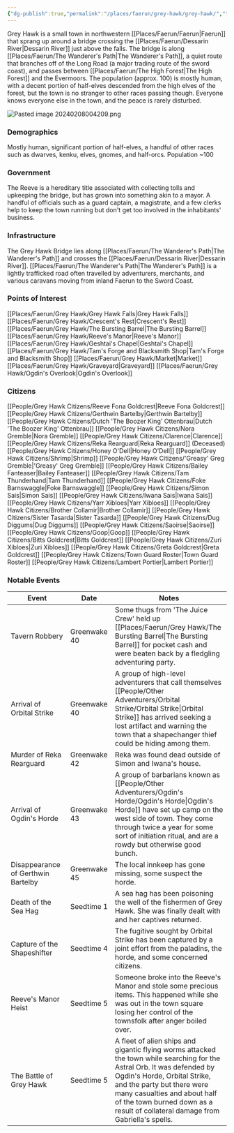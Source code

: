 ```yaml
---
{"dg-publish":true,"permalink":"/places/faerun/grey-hawk/grey-hawk/","tags":["Faerun","GreyHawk","Location"]}
---
```


Grey Hawk is a small town in northwestern [[Places/Faerun/Faerun\|Faerun]] that sprang up around a bridge crossing the [[Places/Faerun/Dessarin River\|Dessarin River]] just above the falls. The bridge is along [[Places/Faerun/The Wanderer's Path\|The Wanderer's Path]], a quiet route that branches off of the Long Road (a major trading route of the sword coast), and passes between [[Places/Faerun/The High Forest\|The High Forest]] and the Evermoors. The population (approx. 100) is mostly human, with a decent portion of half-elves descended from the high elves of the forest, but the town is no stranger to other races passing though. Everyone knows everyone else in the town, and the peace is rarely disturbed.

![Pasted image 20240208004209.png](/img/user/Z_Attachments/Pasted%20image%2020240208004209.png)
### Demographics
Mostly human, significant portion of half-elves, a handful of other races such as dwarves, kenku, elves, gnomes, and half-orcs.  Population ~100
### Government
The Reeve is a hereditary title associated with collecting tolls and upkeeping the bridge, but has grown into something akin to a mayor. A handful of officials such as a guard captain, a magistrate, and a few clerks help to keep the town running but don't get too involved in the inhabitants' business.
### Infrastructure
The Grey Hawk Bridge lies along [[Places/Faerun/The Wanderer's Path\|The Wanderer's Path]] and crosses the [[Places/Faerun/Dessarin River\|Dessarin River]]. [[Places/Faerun/The Wanderer's Path\|The Wanderer's Path]] is a lightly trafficked road often travelled by adventurers, merchants, and various caravans moving from inland Faerun to the Sword Coast.
### Points of Interest
[[Places/Faerun/Grey Hawk/Grey Hawk Falls\|Grey Hawk Falls]]
[[Places/Faerun/Grey Hawk/Crescent's Rest\|Crescent's Rest]]
[[Places/Faerun/Grey Hawk/The Bursting Barrel\|The Bursting Barrel]]
[[Places/Faerun/Grey Hawk/Reeve's Manor\|Reeve's Manor]]
[[Places/Faerun/Grey Hawk/Geshtai's Chapel\|Geshtai's Chapel]]
[[Places/Faerun/Grey Hawk/Tam's Forge and Blacksmith Shop\|Tam's Forge and Blacksmith Shop]]
[[Places/Faerun/Grey Hawk/Market\|Market]]
[[Places/Faerun/Grey Hawk/Graveyard\|Graveyard]]
[[Places/Faerun/Grey Hawk/Ogdin's Overlook\|Ogdin's Overlook]]
### Citizens
[[People/Grey Hawk Citizens/Reeve Fona Goldcrest\|Reeve Fona Goldcrest]]
[[People/Grey Hawk Citizens/Gerthwin Bartelby\|Gerthwin Bartelby]]
[[People/Grey Hawk Citizens/Dutch 'The Boozer King' Ottenbrau\|Dutch 'The Boozer King' Ottenbrau]]
[[People/Grey Hawk Citizens/Nora Gremble\|Nora Gremble]]
[[People/Grey Hawk Citizens/Clarence\|Clarence]]
[[People/Grey Hawk Citizens/Reka Rearguard\|Reka Rearguard]] (Deceased)
[[People/Grey Hawk Citizens/Honey O'Dell\|Honey O'Dell]]
[[People/Grey Hawk Citizens/Shrimp\|Shrimp]]
[[People/Grey Hawk Citizens/'Greasy' Greg Gremble\|'Greasy' Greg Gremble]]
[[People/Grey Hawk Citizens/Bailey Fanteaser\|Bailey Fanteaser]]
[[People/Grey Hawk Citizens/Tam Thunderhand\|Tam Thunderhand]]
[[People/Grey Hawk Citizens/Foke Barnswaggle\|Foke Barnswaggle]]
[[People/Grey Hawk Citizens/Simon Sais\|Simon Sais]]
[[People/Grey Hawk Citizens/Iwana Sais\|Iwana Sais]]
[[People/Grey Hawk Citizens/Yarr Xibloes\|Yarr Xibloes]]
[[People/Grey Hawk Citizens/Brother Collamir\|Brother Collamir]]
[[People/Grey Hawk Citizens/Sister Tasarda\|Sister Tasarda]]
[[People/Grey Hawk Citizens/Dug Diggums\|Dug Diggums]]
[[People/Grey Hawk Citizens/Saoirse\|Saoirse]]
[[People/Grey Hawk Citizens/Goop\|Goop]]
[[People/Grey Hawk Citizens/Bitts Goldcrest\|Bitts Goldcrest]]
[[People/Grey Hawk Citizens/Zuri Xibloes\|Zuri Xibloes]]
[[People/Grey Hawk Citizens/Greta Goldcrest\|Greta Goldcrest]]
[[People/Grey Hawk Citizens/Town Guard Roster\|Town Guard Roster]]
[[People/Grey Hawk Citizens/Lambert Portier\|Lambert Portier]]
### Notable Events
| Event                              | Date         | Notes                                                                                                                                                                                                                                                                                                     |
| ---------------------------------- | ------------ | --------------------------------------------------------------------------------------------------------------------------------------------------------------------------------------------------------------------------------------------------------------------------------------------------------- |
| Tavern Robbery                     | Greenwake 40 | Some thugs from 'The Juice Crew' held up [[Places/Faerun/Grey Hawk/The Bursting Barrel\|The Bursting Barrel]] for pocket cash and were beaten back by a fledgling adventuring party.                                                                                                                                                                   |
| Arrival of Orbital Strike          | Greenwake 40 | A group of high-level adventurers that call themselves [[People/Other Adventurers/Orbital Strike/Orbital Strike\|Orbital Strike]] has arrived seeking a lost artifact and warning the town that a shapechanger thief could be hiding among them.                                                                                                                  |
| Murder of Reka Rearguard           | Greenwake 42 | Reka was found dead outside of Simon and Iwana's house.                                                                                                                                                                                                                                                   |
| Arrival of Ogdin's Horde           | Greenwake 43 | A group of barbarians known as [[People/Other Adventurers/Ogdin's Horde/Ogdin's Horde\|Ogdin's Horde]] have set up camp on the west side of town.  They come through twice a year for some sort of initiation ritual, and are a rowdy but otherwise good bunch.                                                                                                 |
| Disappearance of Gerthwin Bartelby | Greenwake 45 | The local innkeep has gone missing, some suspect the horde.                                                                                                                                                                                                                                               |
| Death of the Sea Hag               | Seedtime 1   | A sea hag has been poisoning the well of the fishermen of Grey Hawk.  She was finally dealt with and her captives returned.                                                                                                                                                                               |
| Capture of the Shapeshifter        | Seedtime 4   | The fugitive sought by Orbital Strike has been captured by a joint effort from the paladins, the horde, and some concerned citizens.                                                                                                                                                                      |
| Reeve's Manor Heist                | Seedtime 5   | Someone broke into the Reeve's Manor and stole some precious items.  This happened while she was out in the town square losing her control of the townsfolk after anger boiled over.                                                                                                                      |
| The Battle of Grey Hawk            | Seedtime 5   | A fleet of alien ships and gigantic flying worms attacked the town while searching for the Astral Orb.  It was defended by Ogdin's Horde, Orbital Strike, and the party but there were many casualties and about half of the town burned down as a result of collateral damage from Gabriella's spells.   |
